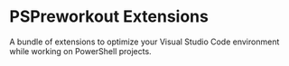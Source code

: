 # PSPreworkout Extensions
A bundle of extensions to optimize your Visual Studio Code environment while working on PowerShell projects.
